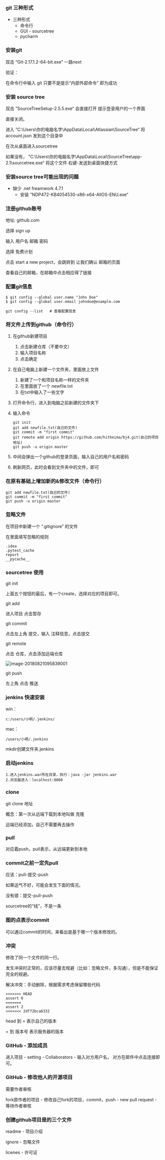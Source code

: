### git 三种形式

- 三种形式
  - 命令行
  - GUI - sourcetree
  - pycharm 

### 安装git

双击 “Git-2.17.1.2-64-bit.exe” 一路next

验证：

在命令行中输入 git 只要不是提示“内部外部命令” 即为成功

### 安装 source tree

双击 ”SourceTreeSetup-2.5.5.exe“ 会直接打开 提示登录用户的一个界面

直接关闭。

进入 ”C:\Users\你的电脑名字\AppData\Local\Atlassian\SourceTree“ 将 account.json 发到这个目录中

在次从桌面进入sourcetree

如果没有， ”C:\Users\你的电脑名字\AppData\Local\SourceTree\app-2.1\sourcetree.exe“ 将这个文件 右键-发送到桌面快捷方式

### 安装source tree可能出现的问题

- 缺少 .net freamwork 4.7.1
  - 安装 ”NDP472-KB4054530-x86-x64-AllOS-ENU.exe“

### 注册github账号

地址: github.com

选择 sign up

输入 用户名 邮箱 密码

选择 免费计划

点击 start a new project，会跳转到 让我们确认 邮箱的页面

查看自己的邮箱，在邮箱中点击相应得了链接

### 配置git信息

```
$ git config --global user.name "John Doe"
$ git config --global user.email johndoe@example.com
```

```
git config --list   # 查看配置信息
```

### 将文件上传到github（命令行）

1. 在github新建项目

   1. 点击新建仓库（不要中文）
   2. 输入项目名称
   3. 点击确定

2. 在自己电脑上新建一个文件夹，里面放上文件

   1. 新建了一个和项目名称一样的文件夹
   2. 在里面放了一个  newfile.txt
   3. 在txt中输入了一些文字

3. 打开命令行，进入到电脑之前新建的文件夹下

4. 输入命令

   ```
   git init
   git add newfile.txt(自己的文件)
   git commit -m "first commit"
   git remote add origin https://github.com/hitheima/bj4.git(自己的项目地址)
   git push -u origin master
   ```

5. 中间会弹出一个github的登录页面，输入自己的用户名和密码

6. 刷新网页，此时会看到文件夹中的文件，即可

### 在原有基础上增加新的&修改文件（命令行）

```
git add newfile.txt(自己的文件)
git commit -m "first commit"
git push -u origin master
```

### 忽略文件

在项目中新建一个 “.gitignore” 的文件

在里面填写忽略的规则

```
.idea
.pytest_cache
report
__pycache__
```

### sourcetree 使用

git init

上面五个按钮的最后，有一个create，选择对应的项目即可。

git add

进入项目 点击暂存

git commit

点击左上角 提交，输入 注释信息，点击提交

git remote

点击 仓库，点击添加远端仓库

![image-20180821095839001](/var/folders/jv/bhg2sgp12c198mtscdjxpmrw0000gn/T/abnerworks.Typora/image-20180821095839001.png)

git push

左上角 点击 推送



### jenkins 快速安装

win：

```
c:/users/小明/.jenkins/
```

mac：

```
/users/小明/.jenkins
```

mkdir创建文件夹.jenkins

### 启动jenkins

```
1.进入jenkins.war所在目录，执行：java -jar jenkins.war
2.浏览器进入：localhost:8080
```

### clone

git clone 地址

概念：第一次从远端下载到本地叫做 克隆

远端已经添加，自己不需要再去操作

### pull

对应着push，pull表示，从远端更新到本地

### commit之前一定先pull

应该：pull-提交-push

如果运气不好，可能会发生下面的情况。

没有错：提交-pull-push

sourcetree的“线”，不是一条

### 图的点表示commit

可以通过commit的时间，来看出是基于哪一个版本修改的。

### 冲突

修改了同一个文件的同一行。

发生冲突时正常的，应该尽量去规避（比如：忽略文件，多沟通），但是不能保证完全的规避。

解决冲突：手动删除，根据需求考虑保留哪些代码

```
>>>>>>> HEAD
assert 0
=======
assert 2
<<<<<<< 2df72bca6332
```

head 到 = 表示自己的版本

= 到 版本号 表示服务器的版本

### GitHub - 添加成员

进入项目 - setting - Collaborators - 输入对方用户名， 对方在邮件中点击连接即可。

### GitHub - 修改他人的开源项目

需要作者审核

fork原作者的项目 - 修改自己fork的项目，commit，push - new pull request - 等待作者审核

### 创建github项目是的三个文件

readme - 项目介绍

ignore - 忽略文件

licenes - 许可证




